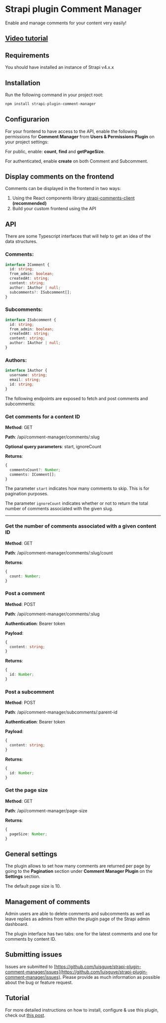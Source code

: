 # Strapi plugin Comment Manager

Enable and manage comments for your content very easily!

## [Video tutorial](https://youtu.be/sD3oV6qNgPI)

## Requirements

You should have installed an instance of Strapi v4.x.x

## Installation

Run the following command in your project root:

```bash
npm install strapi-plugin-comment-manager
```

## Configurarion

For your frontend to have access to the API, enable the following permissions for **Comment Manager** from **Users & Permissions Plugin** on your project settings:

For public, enable: **count**, **find** and **getPageSize**.

For authenticated, enable **create** on both Comment and Subcomment.

## Display comments on the frontend

Comments can be displayed in the frontend in two ways:

1. Using the React components library [strapi-comments-client](https://npmjs.com/package/strapi-comments-client) **(recommended)**
2. Build your custom frontend using the API

## API

There are some Typescript interfaces that will help to get an idea of the data structures.

### Comments:

```ts
interface IComment {
  id: string;
  from_admin: boolean;
  createdAt: string;
  content: string;
  author: IAuthor | null;
  subcomments?: ISubcomment[];
}
```

### Subcomments:

```ts
interface ISubcomment {
  id: string;
  from_admin: boolean;
  createdAt: string;
  content: string;
  author: IAuthor | null;
}
```

### Authors:

```ts
interface IAuthor {
  username: string;
  email: string;
  id: string;
}
```

The following endpoints are exposed to fetch and post comments and subcomments:

### Get comments for a content ID

**Method**: GET

**Path**: /api/comment-manager/comments/:slug

**Optional query parameters**: start, ignoreCount

**Returns**:

```ts
{
  commentsCount?: Number;
  comments: IComment[];
}
```

The parameter `start` indicates how many comments to skip. This is for pagination purposes.

The parameter `ignoreCount` indicates whether or not to return the total number of comments associated with the given slug.

---

### Get the number of comments associated with a given content ID

**Method**: GET

**Path**: /api/comment-manager/comments/:slug/count

**Returns**:

```ts
{
  count: Number;
}
```

### Post a comment

**Method**: POST

**Path**: /api/comment-manager/comments/:slug

**Authentication**: Bearer token

**Payload**:

```ts
{
  content: string;
}
```

**Returns**:

```ts
{
  id: Number;
}
```

### Post a subcomment

**Method**: POST

**Path**: /api/comment-manager/subcomments/:parent-id

**Authentication**: Bearer token

**Payload**:

```ts
{
  content: string;
}
```

**Returns**:

```ts
{
  id: Number;
}
```

### Get the page size

**Method**: GET

**Path**: /api/comment-manager/page-size

**Returns**:

```ts
{
  pageSize: Number;
}
```

## General settings

The plugin allows to set how many comments are returned per page by going to the **Pagination** section under **Comment Manager Plugin** on the **Settings** section.

The default page size is 10.

## Management of comments

Admin users are able to delete comments and subcomments as well as leave replies as admins from within the plugin page of the Strapi admin dashboard.

The plugin interface has two tabs: one for the latest comments and one for comments by content ID.

## Submitting issues

Issues are submitted to [https://github.com/luisguve/strapi-plugin-comment-manager/issues](https://github.com/luisguve/strapi-plugin-comment-manager/issues). Please provide as much information as possible about the bug or feature request.

## Tutorial

For more detailed instructions on how to install, configure & use this plugin, check out [this post](https://luisguve.github.io/tutorials/how-to-enable-and-manage-comments-in-your-strapi-application/).
